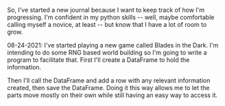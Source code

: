 So, I've started a new journal because I want to keep track of how I'm progressing. I'm confident in my python skills -- well, maybe comfortable calling myself a novice, at least -- but know that I have a lot of room to grow.

08-24-2021: I've started playing a new game called Blades in the Dark. I'm intending to do some RNG based world building so I'm going to write a program to facilitate that. First I'll create a DataFrame to hold the information. 

Then I'll call the DataFrame and add a row with any relevant information created, then save the DataFrame. Doing it this way allows me to let the parts move mostly on their own while still having an easy way to access it.
